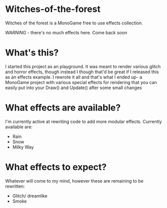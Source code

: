 # Witches-of-the-forest
Witches of the forest is a MonoGame free to use effects collection.

*WARNING* - there's no much effects here. Come back soon


# What's this?
I started this project as an playground. It was meant to render various glitch and horror effects, though instead I though that'd be great if I released this as an effects example. I rewrote it all and that's what I ended up- a MonoGame project with various special effects for rendering that you can easily put into your Draw() and Update() after some small changes

# What effects are available?
I'm currently active at rewriting code to add more modular effects. Currently available are:

 * Rain
 * Snow
 * Milky Way
 
# What effects to expect?
Whatever will come to my mind, however these are remaining to be rewritten:

  * Glitch/ dreamlike
  * Smoke

